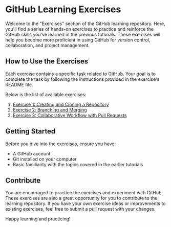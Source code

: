 # GitHub Learning Exercises

Welcome to the "Exercises" section of the GitHub learning repository. Here, you'll find a series of hands-on exercises to practice and reinforce the GitHub skills you've learned in the previous tutorials. These exercises will help you become more proficient in using GitHub for version control, collaboration, and project management.

## How to Use the Exercises

Each exercise contains a specific task related to GitHub. Your goal is to complete the task by following the instructions provided in the exercise's README file.

Below is the list of available exercises:

1. [Exercise 1: Creating and Cloning a Repository](01-Creating-and-Cloning-Repository/README.md)
2. [Exercise 2: Branching and Merging](02-Branching-and-Merging/README.md)
3. [Exercise 3: Collaborative Workflow with Pull Requests](03-Collaborative-Workflow/README.md)

## Getting Started

Before you dive into the exercises, ensure you have:

- A GitHub account
- Git installed on your computer
- Basic familiarity with the topics covered in the earlier tutorials

## Contribute

You are encouraged to practice the exercises and experiment with GitHub. These exercises are also a great opportunity for you to contribute to the learning repository. If you have your own exercise ideas or improvements to existing exercises, feel free to submit a pull request with your changes.

Happy learning and practicing!
